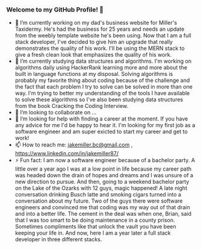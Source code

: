 ### Welcome to my GitHub Profile! 👋

- 🔭 I’m currently working on my dad's business website for Miller's Taxidermy. He's had the business for 25 years and needs an update from the weebly template website     he's been using. Now that I am a full stack developer, I've decided to give him an upgrade that really demonstrates the quality of his work. I'll be using the MERN       stack to give a fresh clean look that emphasizes the quality of his work. 
- 🌱 I’m currently studying data structures and algorithms. I'm working on algorithms daily using HackerRank learning more and more about the built in language functions   at my disposal. Solving algorithms is probably my favorite thing about coding because of the challenge and the fact that each problem I try to solve can be solved in     more than one way. I'm trying to better my understanding of the tools I have available to solve these algorithms so I've also been studying data structures from the     book Cracking the Coding Interview. 
- 👯 I’m looking to collaborate on ...
- 🤔 I’m looking for help with finding a career at the moment. If you have any advice for me I'd be happy to hear it. I'm looking for my first job as a software engineer   and am super exicted to start my career and get to work! 
- 📫 How to reach me:
  jakemiller.bc@gmail.com ,
  https://www.linkedin.com/in/jakemiller87/
- ⚡ Fun fact: I am now a software engineer because of a bachelor party. A little over a year ago I was at a low point in life because my career path was headed down the drain of hopes and dreams and I was unsure of a new direction to pursue. And then, going to a weekend bachelor party on the Lake of the Ozarks with 12 guys, magic happened! A late night conversation drinking Busch latte and smoking cigars turned into a conversation about my future. Two of the guys there were software engineers and convinced me that coding was my way out of that drain and into a better life. The cement in the deal was when one, Brian, said that I was too smart to be doing maintenance in a county prison. Sometimes compliments like that unlock the vault you have been keeping your life in. And now, here I am a year later a full stack developer in three different stacks. 

